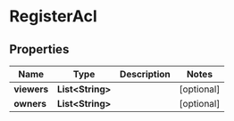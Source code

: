 
# RegisterAcl

## Properties
Name | Type | Description | Notes
------------ | ------------- | ------------- | -------------
**viewers** | **List&lt;String&gt;** |  |  [optional]
**owners** | **List&lt;String&gt;** |  |  [optional]



